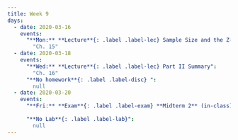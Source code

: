 ```yaml
---
title: Week 9
days:
  - date: 2020-03-16
    events:
      "**Mon:** **Lecture**{: .label .label-lec} Sample Size and the Z-test":
        "Ch. 15"
  - date: 2020-03-18
    events:
      "**Wed:** **Lecture**{: .label .label-lec} Part II Summary":
        "Ch. 16"
      "**No homework**{: .label .label-disc} ":
        null
  - date: 2020-03-20
    events:
      "**Fri:** **Exam**{: .label .label-exam} **Midterm 2** (in-class)":
 
      "**No Lab**{: .label .label-lab}":
        null
---
```

